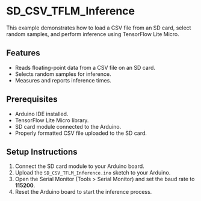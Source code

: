 # SD_CSV_TFLM_Inference

This example demonstrates how to load a CSV file from an SD card, select random samples, and perform inference using TensorFlow Lite Micro.

## Features
- Reads floating-point data from a CSV file on an SD card.
- Selects random samples for inference.
- Measures and reports inference times.

## Prerequisites
- Arduino IDE installed.
- TensorFlow Lite Micro library.
- SD card module connected to the Arduino.
- Properly formatted CSV file uploaded to the SD card.

## Setup Instructions
1. Connect the SD card module to your Arduino board.
2. Upload the `SD_CSV_TFLM_Inference.ino` sketch to your Arduino.
3. Open the Serial Monitor (Tools > Serial Monitor) and set the baud rate to **115200**.
4. Reset the Arduino board to start the inference process.
